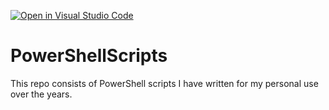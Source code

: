 [![Open in Visual Studio Code](https://open.vscode.dev/badges/open-in-vscode.svg)](https://open.vscode.dev/AjayKMehta/PowerShellScripts)

# PowerShellScripts

This repo consists of PowerShell scripts I have written for my personal use over the years.
